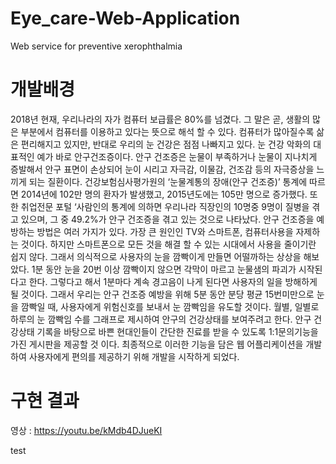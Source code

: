 # Eye_care-Web-Application
Web service for preventive xerophthalmia

# 개발배경
 2018년 현재, 우리나라의 자가 컴퓨터 보급률은 80%를 넘겼다. 그 말은 곧, 생활의 많은 부분에서 컴퓨터를 이용하고 있다는 뜻으로 해석 할 수 있다. 컴퓨터가 많아질수록 삶은 편리해지고 있지만, 반대로 우리의 눈 건강은 점점 나빠지고 있다. 눈 건강 악화의 대표적인 예가 바로 안구건조증이다. 안구 건조증은 눈물이 부족하거나 눈물이 지나치게 증발해서 안구 표면이 손상되어 눈이 시리고 자극감, 이물감, 건조감 등의 자극증상을 느끼게 되는 질환이다. 건강보험심사평가원의 ‘눈물계통의 장애(안구 건조증)’ 통계에 따르면 2014년에 102만 명의 환자가 발생했고, 2015년도에는 105만 명으로 증가했다. 또한 취업전문 포털 ‘사람인의 통계에 의하면 우리나라 직장인의 10명중 9명이 질병을 겪고 있으며, 그 중 49.2%가 안구 건조증을 겪고 있는 것으로 나타났다. 안구 건조증을 예방하는 방법은 여러 가지가 있다. 가장 큰 원인인  TV와 스마트폰, 컴퓨터사용을 자제하는 것이다. 하지만 스마트폰으로 모든 것을 해결 할 수 있는 시대에서 사용을 줄이기란 쉽지 않다. 그래서 의식적으로 사용자의 눈을 깜빡이게 만들면 어떨까하는 상상을 해보았다. 1분 동안 눈을 20번 이상 깜빡이지 않으면 각막이 마르고 눈물샘의 파괴가 시작된다고 한다. 그렇다고 해서 1분마다 계속 경고음이 나게 된다면 사용자의 일을 방해하게 될 것이다. 그래서 우리는 안구 건조증 예방을 위해 5분 동안 분당 평균 15번미만으로 눈을 깜빡일 때, 사용자에게 위험신호를 보내서 눈 깜빡임을 유도할 것이다. 월별, 일별로 하루의 눈 깜빡임 수를 그래프로 제시하여 안구의 건강상태를 보여주려고 한다. 안구 건강상태 기록을 바탕으로 바쁜 현대인들이 간단한 진료를 받을 수 있도록 1:1문의기능을 가진 게시판을 제공할 것 이다. 최종적으로 이러한 기능을 담은 웹 어플리케이션을 개발하여 사용자에게 편의를 제공하기 위해 개발을 시작하게 되었다.

# 구현 결과

영상 : https://youtu.be/kMdb4DJueKI

test
